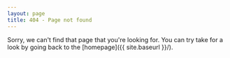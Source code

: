 ```yaml
---
layout: page
title: 404 - Page not found
---
```


<p>Sorry, we can't find that page that you're looking for. You can try take for a look by going back to the [homepage]({{ site.baseurl }}/).